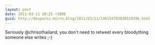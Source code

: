 ```yaml
---
layout: post
date: 2011-03-11 20:25 +1000
guid: http://desparoz.micro.blog/2011/03/11/t46154703838519296.html
---
```

Seriously @chrisothailand, you don't need to retweet every bloodything someone else writes ;-)
